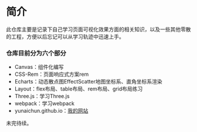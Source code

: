 # 简介

此仓库主要是记录下自己学习页面可视化效果方面的相关知识，以及一些其他零散的工程，方便以后忘记可以从学习轨迹中迅速上手。


### 仓库目前分为六个部分
- Canvas：组件化编写
- CSS-Rem：页面响应式方案rem
- Echarts：动态散点图EffectScatter地图坐标系、直角坐标系渲染
- Layout：flex布局、table布局、rem布局、grid布局练习
- Three.js：学习Three.js
- webpack：学习webpack
- yunaichun.github.io：[我的网站](https://yunaichun.github.io/)

未完待续。
